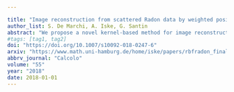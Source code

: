 ```yaml
---

title: "Image reconstruction from scattered Radon data by weighted positive definite kernel functions"
author_list: S. De Marchi, A. Iske, G. Santin
abstract: "We propose a novel kernel-based method for image reconstruction from scattered Radon data. To this end, we employ generalized Hermite--Birkhoff interpolation by positive definite kernel functions. For radial kernels, however, a straightforward application of the generalized Hermite--Birkhoff interpolation method fails to work, as we prove in this paper. To obtain a well-posed reconstruction scheme for scattered Radon data, we introduce a new class of weighted positive definite kernels, which are symmetric but not radially symmetric. By our construction, the resulting weighted kernels are combinations of radial positive definite kernels and positive weight functions. This yields very flexible image reconstruction methods, which work for arbitrary distributions of Radon lines. We develop suitable representations for the weighted basis functions and the symmetric positive definite kernel matrices that are resulting from the proposed reconstruction scheme. For the relevant special case, where Gaussian radial kernels are combined with Gaussian weights, explicit formulae for the weighted Gaussian basis functions and the kernel matrices are given. Supporting numerical examples are finally presented."
#tags: [tag1, tag2]
doi: "https://doi.org/10.1007/s10092-018-0247-6"
arxiv: "https://www.math.uni-hamburg.de/home/iske/papers/rbfradon_final.pdf"
abbrv_journal: "Calcolo"
volume: "55"
year: "2018"
date: 2018-01-01
---
```



